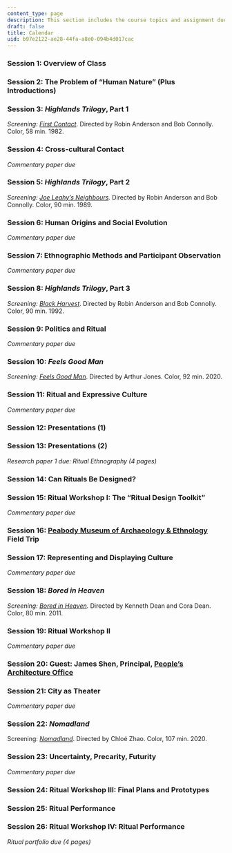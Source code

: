 ```yaml
---
content_type: page
description: This section includes the course topics and assignment due dates.
draft: false
title: Calendar
uid: b97e2122-ae28-44fa-a8e0-094b4d017cac
---
```

### Session 1: Overview of Class

### Session 2: The Problem of “Human Nature” (Plus Introductions)

### Session 3: *Highlands Trilogy*, Part 1

*Screening:* [*First Contact*](https://www.imdb.com/title/tt0085544/?ref_=nv_sr_srsg_4). Directed by Robin Anderson and Bob Connolly. Color, 58 min. 1982.

### Session 4: Cross-cultural Contact

*Commentary paper due*

### Session 5: *Highlands Trilogy*, Part 2

*Screening:* [*Joe Leahy’s Neighbours*](https://www.imdb.com/title/tt0460476/?ref_=nv_sr_srsg_0)*.* Directed by Robin Anderson and Bob Connolly. Color, 90 min. 1989.

### Session 6: Human Origins and Social Evolution

*Commentary paper due*

### Session 7: Ethnographic Methods and Participant Observation

*Commentary paper due*

### Session 8: *Highlands Trilogy*, Part 3

*Screening:* [*Black Harvest*](https://www.imdb.com/title/tt0103817/?ref_=fn_al_tt_1). Directed by Robin Anderson and Bob Connolly. Color, 90 min. 1992.

### Session 9: Politics and Ritual

*Commentary paper due*

### Session 10: *Feels Good Man*

*Screening:* [*Feels Good Man*](https://www.imdb.com/title/tt11394182/?ref_=fn_al_tt_1). Directed by Arthur Jones. Color, 92 min. 2020.

### Session 11: Ritual and Expressive Culture

*Commentary paper due*

### Session 12: Presentations (1)

### Session 13: Presentations (2)

*Research paper 1 due: Ritual Ethnography (4 pages)*

### Session 14: Can Rituals Be Designed?

### Session 15: Ritual Workshop I: The “Ritual Design Toolkit”

*Commentary paper due*

### Session 16: [Peabody Museum of Archaeology & Ethnology](https://peabody.harvard.edu/home) Field Trip

### Session 17: Representing and Displaying Culture

*Commentary paper due*

### Session 18: *Bored in Heaven*

*Screening:* [*Bored in Heaven*](https://www.imdb.com/title/tt1920863/?ref_=fn_al_tt_1)*.* Directed by Kenneth Dean and Cora Dean. Color, 80 min. 2011.

### Session 19: Ritual Workshop II

*Commentary paper due*

### Session 20: Guest: James Shen, Principal, [People’s Architecture Office](http://peoples-architecture.com/pao/en)

### Session 21: City as Theater

*Commentary paper due*

### Session 22: *Nomadland*

Screening: [*Nomadland*](https://www.imdb.com/title/tt9770150/?ref_=fn_al_tt_1). Directed by Chloé Zhao. Color, 107 min. 2020.

### Session 23: Uncertainty, Precarity, Futurity

*Commentary paper due*

### Session 24: Ritual Workshop III: Final Plans and Prototypes

### Session 25: Ritual Performance

### Session 26: Ritual Workshop IV: Ritual Performance

*Ritual portfolio due (4 pages)*